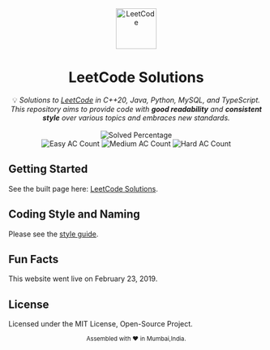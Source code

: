<div align="center">
<a href="https://leetcode-sol.vercel.app"><img src="https://i.imgur.com/IsS5xkZ.png" width=80 height=80 title="LeetCode" alt="LeetCode"></a>
<h1>LeetCode Solutions</h1>
<span>💡 <i>Solutions to <a href="https://leetcode.com/problemset/all/">LeetCode</a> in C++20, Java, Python, MySQL, and TypeScript. This repository aims to provide code with <strong>good readability</strong> and <strong>consistent style</strong> over various topics and embraces new standards.</i></span>
<br/>
<br/>
<img src="https://img.shields.io/badge/Solved-3172/3172%20=%20100.00%25-blue.svg?style=flat-square" alt="Solved Percentage" />
<br/>
<img src="https://img.shields.io/badge/Easy-799/799-5CB85C.svg?style=flat-square" alt="Easy AC Count" />
<img src="https://img.shields.io/badge/Medium-1666/1666-F0AD4E.svg?style=flat-square" alt="Medium AC Count" />
<img src="https://img.shields.io/badge/Hard-707/707-D9534F.svg?style=flat-square" alt="Hard AC Count" />
</div>

## Getting Started

See the built page here: [LeetCode Solutions](https://leetcode-sol.vercel.app).

## Coding Style and Naming

Please see the [style guide](https://github.com/amyssnippet/LeetCode/blob/v1.0/STYLEGUIDE.md).
 
## Fun Facts

This website went live on February 23, 2019.

## License

Licensed under the MIT License, Open-Source Project.

<div align="center">
  <sub>Assembled with ❤️ in Mumbai,India.</sub>
</div>
